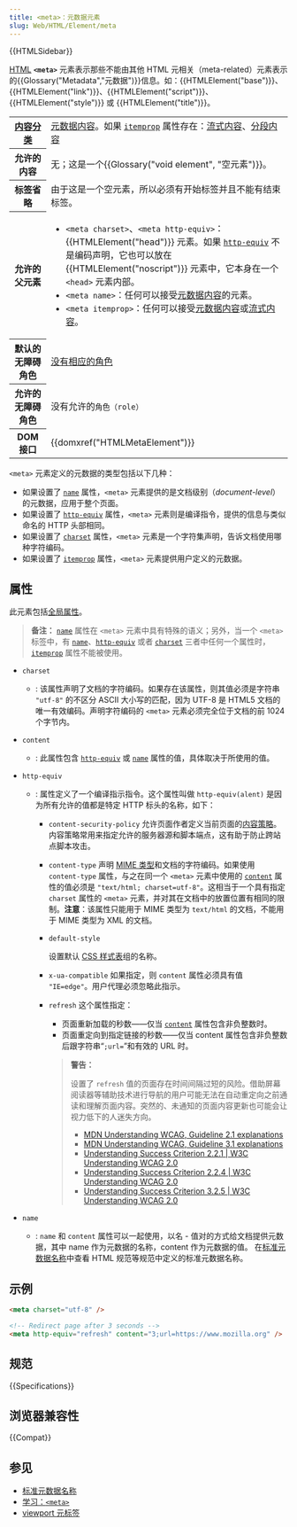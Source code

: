 ```yaml
---
title: <meta>：元数据元素
slug: Web/HTML/Element/meta
---
```


{{HTMLSidebar}}

[HTML](/zh-CN/docs/Web/HTML) **`<meta>`** 元素表示那些不能由其他 HTML 元相关（meta-related）元素表示的{{Glossary("Metadata","元数据")}}信息。如：{{HTMLElement("base")}}、{{HTMLElement("link")}}、{{HTMLElement("script")}}、{{HTMLElement("style")}} 或 {{HTMLElement("title")}}。

<table class="properties">
  <tbody>
    <tr>
      <th>
        <a href="/zh-CN/docs/Web/Guide/HTML/Content_categories"
          >内容分类</a
        >
      </th>
      <td>
        <a href="/zh-CN/docs/Web/Guide/HTML/Content_categories#元数据内容"
          >元数据内容</a
        >。如果 <a href="/zh-CN/docs/Web/HTML/Global_attributes/itemprop"><code>itemprop</code></a> 属性存在：<a href="/zh-CN/docs/Web/Guide/HTML/Content_categories#流式内容"
          >流式内容</a
        >、<a href="/zh-CN/docs/Web/Guide/HTML/Content_categories#分段内容"
          >分段内容</a>
      </td>
    </tr>
    <tr>
      <th>允许的内容</th>
      <td>无；这是一个{{Glossary("void element", "空元素")}}。</td>
    </tr>
    <tr>
      <th>标签省略</th>
      <td>
        由于这是一个空元素，所以必须有开始标签并且不能有结束标签。
      </td>
    </tr>
    <tr>
      <th>允许的父元素</th>
      <td>
        <ul>
          <li>
            <code>&#x3C;meta charset></code>、<code
            >&#x3C;meta http-equiv></code>：{{HTMLElement("head")}} 元素。如果
            <a href="/zh-CN/docs/Web/HTML/Element/meta#http-equiv"><code>http-equiv</code></a> 不是编码声明，它也可以放在
            {{HTMLElement("noscript")}} 元素中，它本身在一个
            <code>&#x3C;head></code> 元素内部。
          </li>
          <li>
            <code>&#x3C;meta name></code>：任何可以接受<a
              href="/zh-CN/docs/Web/Guide/HTML/Content_categories#元数据内容"
              >元数据内容</a
            >的元素。
          </li>
          <li>
            <code>&#x3C;meta itemprop></code>：任何可以接受<a
              href="/zh-CN/docs/Web/Guide/HTML/Content_categories#元数据内容"
              >元数据内容</a
            >或<a href="/zh-CN/docs/Web/Guide/HTML/Content_categories#流式内容"
              >流式内容</a
            >。
          </li>
        </ul>
      </td>
    </tr>
    <tr>
      <th scope="row">默认的无障碍角色</th>
      <td>
        <a href="https://www.w3.org/TR/html-aria/#dfn-no-corresponding-role"
          >没有相应的角色</a
        >
      </td>
    </tr>
    <tr>
      <th scope="row">允许的无障碍角色</th>
      <td>没有允许的<code>角色（role）</code></td>
    </tr>
    <tr>
      <th>DOM 接口</th>
      <td>{{domxref("HTMLMetaElement")}}</td>
    </tr>
  </tbody>
</table>

`<meta>` 元素定义的元数据的类型包括以下几种：

- 如果设置了 [`name`](#name) 属性，`<meta>` 元素提供的是文档级别（_document-level_）的元数据，应用于整个页面。
- 如果设置了 [`http-equiv`](#http-equiv) 属性，`<meta>` 元素则是编译指令，提供的信息与类似命名的 HTTP 头部相同。
- 如果设置了 [`charset`](#charset) 属性，`<meta>` 元素是一个字符集声明，告诉文档使用哪种字符编码。
- 如果设置了 [`itemprop`](/zh-CN/docs/Web/HTML/Global_attributes#itemprop) 属性，`<meta>` 元素提供用户定义的元数据。

## 属性

此元素包括[全局属性](/zh-CN/docs/Web/HTML/Global_attributes)。

> **备注：** [`name`](#name) 属性在 `<meta>` 元素中具有特殊的语义；另外，当一个 `<meta>` 标签中，有 [`name`](#name)、[`http-equiv`](#http-equiv) 或者 [`charset`](#charset) 三者中任何一个属性时，[`itemprop`](#itemprop) 属性不能被使用。

- `charset`
  - : 该属性声明了文档的字符编码。如果存在该属性，则其值必须是字符串 `"utf-8"` 的不区分 ASCII 大小写的匹配，因为 UTF-8 是 HTML5 文档的唯一有效编码。声明字符编码的 `<meta>` 元素必须完全位于文档的前 1024 个字节内。
- `content`
  - : 此属性包含 [`http-equiv`](#http-equiv) 或 [`name`](#name) 属性的值，具体取决于所使用的值。
- `http-equiv`

  - : 属性定义了一个编译指示指令。这个属性叫做 `http-equiv(alent)` 是因为所有允许的值都是特定 HTTP 标头的名称，如下：

    - `content-security-policy`
      允许页面作者定义当前页面的[内容策略](/zh-CN/docs/Web/HTTP/Headers/Content-Security-Policy)。内容策略常用来指定允许的服务器源和脚本端点，这有助于防止跨站点脚本攻击。

    - `content-type`
      声明 [MIME 类型](/zh-CN/docs/Web/HTTP/Basics_of_HTTP/MIME_types)和文档的字符编码。如果使用 `content-type` 属性，与之在同一个 `<meta>` 元素中使用的 [`content`](#content) 属性的值必须是 `"text/html; charset=utf-8"`。这相当于一个具有指定 `charset` 属性的 `<meta>` 元素，并对其在文档中的放置位置有相同的限制。**注意**：该属性只能用于 MIME 类型为 `text/html` 的文档，不能用于 MIME 类型为 XML 的文档。

    - `default-style`

      设置默认 [CSS 样式表](/zh-CN/docs/Web/CSS)组的名称。

    - `x-ua-compatible`
      如果指定，则 `content` 属性必须具有值 `"IE=edge"`。用户代理必须忽略此指示。

    - `refresh`
      这个属性指定：

      - 页面重新加载的秒数——仅当 [`content`](#content) 属性包含非负整数时。
      - 页面重定向到指定链接的秒数——仅当 content 属性包含非负整数后跟字符串“`;url=`”和有效的 URL 时。

      > **警告：**
      >
      > 设置了 `refresh` 值的页面存在时间间隔过短的风险。借助屏幕阅读器等辅助技术进行导航的用户可能无法在自动重定向之前通读和理解页面内容。突然的、未通知的页面内容更新也可能会让视力低下的人迷失方向。
      >
      > - [MDN Understanding WCAG, Guideline 2.1 explanations](/zh-CN/docs/Web/Accessibility/Understanding_WCAG/Operable#guideline_2.2_—_enough_time_provide_users_enough_time_to_read_and_use_content)
      > - [MDN Understanding WCAG, Guideline 3.1 explanations](/zh-CN/docs/Web/Accessibility/Understanding_WCAG/Understandable#guideline_3.2_—_predictable_make_web_pages_appear_and_operate_in_predictable_ways)
      > - [Understanding Success Criterion 2.2.1 | W3C Understanding WCAG 2.0](https://www.w3.org/TR/UNDERSTANDING-WCAG20/time-limits-required-behaviors.html)
      > - [Understanding Success Criterion 2.2.4 | W3C Understanding WCAG 2.0](https://www.w3.org/TR/UNDERSTANDING-WCAG20/time-limits-postponed.html)
      > - [Understanding Success Criterion 3.2.5 | W3C Understanding WCAG 2.0](https://www.w3.org/TR/UNDERSTANDING-WCAG20/consistent-behavior-no-extreme-changes-context.html)

- `name`
  - : `name` 和 `content` 属性可以一起使用，以名 - 值对的方式给文档提供元数据，其中 name 作为元数据的名称，content 作为元数据的值。
    在[标准元数据名称](/zh-CN/docs/Web/HTML/Element/meta/name)中查看 HTML 规范等规范中定义的标准元数据名称。

## 示例

```html
<meta charset="utf-8" />

<!-- Redirect page after 3 seconds -->
<meta http-equiv="refresh" content="3;url=https://www.mozilla.org" />
```

## 规范

{{Specifications}}

## 浏览器兼容性

{{Compat}}

## 参见

- [标准元数据名称](/zh-CN/docs/Web/HTML/Element/meta/name)
- [学习：`<meta>`](/zh-CN/docs/Learn/HTML/Introduction_to_HTML/The_head_metadata_in_HTML#metadata_the_meta_element)
- [viewport 元标签](/zh-CN/docs/Web/HTML/Viewport_meta_tag)
